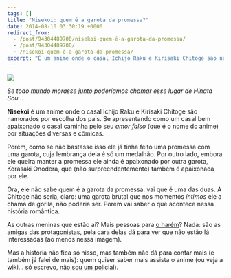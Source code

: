 ```yaml
---
tags: []
title: "Nisekoi: quem é a garota da promessa?"
date: 2014-08-10 03:30:19 +0000
redirect_from:
  - /post/94304489700/nisekoi-quem-é-a-garota-da-promessa/
  - /post/94304489700/
  - /nisekoi-quem-é-a-garota-da-promessa/
excerpt: "É um anime onde o casal Ichijo Raku e Kirisaki Chitoge são namorados por escolha dos pais."
---
```


![](https://38.media.tumblr.com/24e187ed9d2c8e3398efcb19fcd5a9e9/tumblr_inline_n9xvimiUQ31qju32f.jpg)

*Se todo mundo morasse junto poderíamos chamar esse lugar de Hinata Sou…*

**Nisekoi** é um anime onde o casal Ichijo Raku e Kirisaki Chitoge são
namorados por escolha dos pais. Se apresentando como um casal bem
apaixonado o casal caminha pelo seu *amor falso* (que é o nome do anime)
por situações diversas e cômicas.

Porém, como se não bastasse isso ele já tinha feito uma promessa com uma
garota, cuja lembrança dela é só um medalhão. Por outro lado, embora ele
queira manter a promessa ele ainda é apaixonado por outra garota,
Korasaki Onodera, que (não surpreendentemente) também é apaixonada por
ele.

Ora, ele não sabe quem é a garota da promessa: vai que é uma das duas. A
Chitoge não seria, claro: uma garota brutal que nos momentos *íntimos*
ele a chama de gorila, não poderia ser. Porém vai saber o que acontece
nessa história romântica.

As outras meninas que estão aí? Mais pessoas para [o
harém](https://img1.wikia.nocookie.net/__cb20121011190417/toloveru/es/images/thumb/b/bb/El_Plan_Harem.jpg/500px-El_Plan_Harem.jpg)?
Nada: são as amigas das protagonistas, pela cara delas dá para ver que
não estão lá interessadas (ao menos nessa imagem).

Mas a história não fica só nisso, mas também não dá para contar mais (e
também já falei de mais): quem quiser saber mais assista o anime (ou
veja a wiki… só escrevo, [não sou um
policial](https://i.imgur.com/mSHi8.jpg)).

